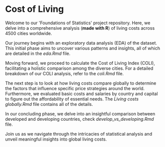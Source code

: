 # Cost of Living

Welcome to our 'Foundations of Statistics' project repository. Here, we delve into a comprehensive analysis (**made with R**) of living costs across 4500 cities worldwide.

Our journey begins with an exploratory data analysis (EDA) of the dataset. This initial phase aims to uncover various patterns and insights, all of which are detailed in the *eda.Rmd* file.

Moving forward, we proceed to calculate the Cost of Living Index (COLI), facilitating a holistic comparison among the diverse cities. For a detailed breakdown of our COLI analysis, refer to the *coli.Rmd* file.

The next step is to look at how living costs compare globally to determine the factors that influence specific price strategies around the world. Furthermore, we evaluated basic costs and salaries by country and capital to figure out the affordability of essential needs. The *Living costs globally.Rmd* file contains all of the details.

In our concluding phase, we delve into an insightful comparison between developed and developing countries, check *develop_vs_developing.Rmd* file.

Join us as we navigate through the intricacies of statistical analysis and unveil meaningful insights into global living costs.
